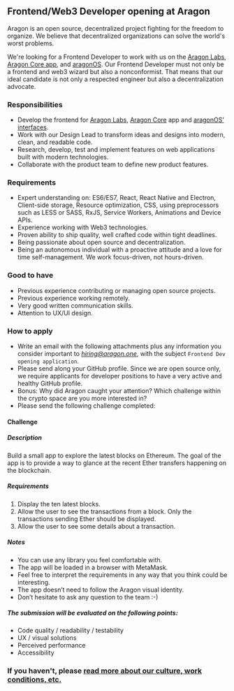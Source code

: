 ## Frontend/Web3 Developer opening at Aragon

Aragon is an open source, decentralized project fighting for the freedom to organize. We believe that decentralized organizations can solve the world's worst problems.

We're looking for a Frontend Developer to work with us on the [Aragon Labs](https://blog.aragon.one/announcing-aragon-labs-a679693429ae), [Aragon Core app](https://github.com/aragon/aragon), and [aragonOS](http://wiki.aragon.one/documentation/aragonOS/). Our Frontend Developer must not only be a frontend and web3 wizard but also a nonconformist. That means that our ideal candidate is not only a respected engineer but also a decentralization advocate.

### Responsibilities

- Develop the frontend for [Aragon Labs](https://blog.aragon.one/announcing-aragon-labs-a679693429ae), [Aragon Core](https://aragon.one/core) app and [aragonOS’ interfaces](https://aragon.one/os).
- Work with our Design Lead to transform ideas and designs into modern, clean, and readable code.
- Research, develop, test and implement features on web applications built with modern technologies.
- Collaborate with the product team to define new product features.

### Requirements

- Expert understanding on: ES6/ES7, React, React Native and Electron, Client-side storage, Resource optimization, CSS, using preprocessors such as LESS or SASS, RxJS, Service Workers, Animations and Device APIs.
- Experience working with Web3 technologies.
- Proven ability to ship quality, well crafted code within tight deadlines.
- Being passionate about open source and decentralization.
- Being an autonomous individual with a proactive attitude and a love for time self-management. We work focus-driven, not hours-driven.

### Good to have

- Previous experience contributing or managing open source projects.
- Previous experience working remotely.
- Very good written communication skills.
- Attention to UX/UI design.

### How to apply

- Write an email with the following attachments plus any information you consider important to *hiring@aragon.one*, with the subject `Frontend Dev opening application`.
- Please send along your GitHub profile. Since we are open source only, we require applicants for developer positions to have a very active and healthy GitHub profile.
- Bonus: Why did Aragon caught your attention? Which challenge within the crypto space are you more interested in?
- Please send the following challenge completed:

#### Challenge

##### Description

Build a small app to explore the latest blocks on Ethereum. The goal of the app is to provide a way to glance at the recent Ether transfers happening on the blockchain.

##### Requirements

1. Display the ten latest blocks.
2. Allow the user to see the transactions from a block. Only the transactions sending Ether should be displayed.
3. Allow the user to see some details about a transaction.

##### Notes

- You can use any library you feel comfortable with.
- The app will be loaded in a browser with MetaMask.
- Feel free to interpret the requirements in any way that you think could be interesting.
- The app doesn’t need to follow the Aragon visual identity.
- Don’t hesitate to ask any question to the team :-)

##### The submission will be evaluated on the following points:

- Code quality / readability / testability
- UX / visual solutions
- Perceived performance
- Accessibility

### If you haven't, please [read more about our culture, work conditions, etc.](../index.md)
